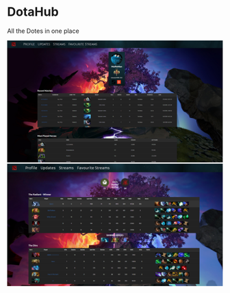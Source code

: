 # DotaHub
All the Dotes in one place


![alt text](https://github.com/klounErik/Dotahub/blob/master/profile.PNG)
![alt text](https://github.com/klounErik/Dotahub/blob/master/matchdetails.PNG)
